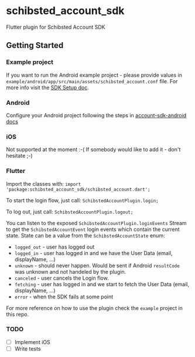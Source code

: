 # schibsted_account_sdk

Flutter plugin for Schibsted Account SDK

## Getting Started

### Example project
If you want to run the Android example project - please provide values in 
`example/android/app/src/main/assets/schibsted_account.conf` file.
For more info visit the [SDK Setup doc](https://github.com/schibsted/account-sdk-android#sdk-setup "SDK Setup doc").

### Android
Configure your Android project following the steps in [account-sdk-android docs](https://github.com/schibsted/account-sdk-android "account-sdk-android docs")

### iOS
Not supported at the moment :-(
If somebody would like to add it - don't hesitate ;-)

### Flutter

Import the classes with:
`import 'package:schibsted_account_sdk/schibsted_account.dart';`

To start the login flow, just call:
`SchibstedAccountPlugin.login;`

To log out, just call:
`SchibstedAccountPlugin.logout;`

You can listen to the exposed `SchibstedAccountPlugin.loginEvents` Stream to get the `SchibstedAccountEvent` login events which contain the current state. State can be a value from the `SchibstedAccountState` enum:
- `logged_out` - user has logged out
- `logged_in` - user has logged in and we have the User Data (email, displayName, ...)
- `unknown` - should never happen. Would be sent if Android `resultCode` was unknown and not handeled by the plugin.
- `canceled` - user cancels the Login flow.
- `fetching` - user has logged in and we start to fetch the User Data (email, displayName, ...)
- `error` - when the SDK fails at some point

For more reference on how to use the plugin check the `example` project in this repo.

### TODO
- [ ] Implement iOS
- [ ] Write tests
